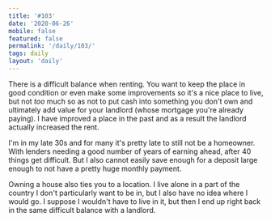 ```yaml
---
title: '#103'
date: '2020-06-26'
mobile: false
featured: false
permalink: '/daily/103/'
tags: daily
layout: 'daily'
---
```


There is a difficult balance when renting. You want to keep the place in good condition or even make some improvements so it's a nice place to live, but not _too_ much so as not to put cash into something you don't own and ultimately add value for your landlord (whose mortgage you're already paying). I have improved a place in the past and as a result the landlord actually increased the rent.

I'm in my late 30s and for many it's pretty late to still not be a homeowner. With lenders needing a good number of years of earning ahead, after 40 things get difficult. But I also cannot easily save enough for a deposit large enough to not have a pretty huge monthly payment.

Owning a house also ties you to a location. I live alone in a part of the country I don't particularly want to be in, but I also have no idea where I would go. I suppose I wouldn't have to live in it, but then I end up right back in the same difficult balance with a landlord.
